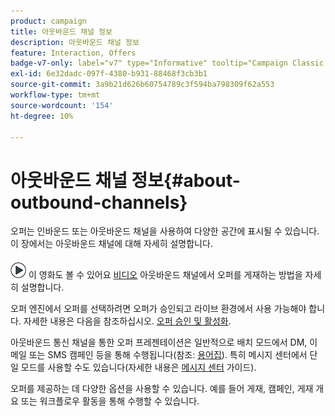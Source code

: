 ```yaml
---
product: campaign
title: 아웃바운드 채널 정보
description: 아웃바운드 채널 정보
feature: Interaction, Offers
badge-v7-only: label="v7" type="Informative" tooltip="Campaign Classic v7에만 적용"
exl-id: 6e32dadc-097f-4380-b931-88468f3cb3b1
source-git-commit: 3a9b21d626b60754789c3f594ba798309f62a553
workflow-type: tm+mt
source-wordcount: '154'
ht-degree: 10%

---
```


# 아웃바운드 채널 정보{#about-outbound-channels}



오퍼는 인바운드 또는 아웃바운드 채널을 사용하여 다양한 공간에 표시될 수 있습니다. 이 장에서는 아웃바운드 채널에 대해 자세히 설명합니다.

![](assets/do-not-localize/how-to-video.png) 이 영화도 볼 수 있어요 [비디오](https://helpx.adobe.com/campaign/classic/how-to/deliver-an-offer-on-outbound-channel-in-acv6.html?playlist=/ccx/v1/collection/product/campaign/classic/segment/digital-marketers/explevel/intermediate/applaunch/get-started/collection.ccx.js&amp;ref=helpx.adobe.com) 아웃바운드 채널에서 오퍼를 게재하는 방법을 자세히 설명합니다.

오퍼 엔진에서 오퍼를 선택하려면 오퍼가 승인되고 라이브 환경에서 사용 가능해야 합니다. 자세한 내용은 다음을 참조하십시오. [오퍼 승인 및 활성화](../../interaction/using/approving-and-activating-an-offer.md).

아웃바운드 통신 채널을 통한 오퍼 프레젠테이션은 일반적으로 배치 모드에서 DM, 이메일 또는 SMS 캠페인 등을 통해 수행됩니다(참조: [용어집](../../interaction/using/i-glossary.md)). 특히 메시지 센터에서 단일 모드를 사용할 수도 있습니다(자세한 내용은 [메시지 센터](../../message-center/using/about-transactional-messaging.md) 가이드).

오퍼를 제공하는 데 다양한 옵션을 사용할 수 있습니다. 예를 들어 게재, 캠페인, 게재 개요 또는 워크플로우 활동을 통해 수행할 수 있습니다.
